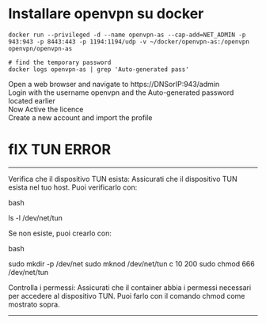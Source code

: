 # Installare openvpn su docker


```
docker run --privileged -d --name openvpn-as --cap-add=NET_ADMIN -p 943:943 -p 8443:443 -p 1194:1194/udp -v ~/docker/openvpn-as:/openvpn openvpn/openvpn-as
```

```
# find the temporary password
docker logs openvpn-as | grep 'Auto-generated pass'
```

Open a web browser and navigate to https://DNSorIP:943/admin <br>
Login with the username openvpn and the Auto-generated password located earlier <br>
Now Active the licence <br>
Create a new account and import the profile <br>

# fIX TUN ERROR
_________________________
Verifica che il dispositivo TUN esista:
Assicurati che il dispositivo TUN esista nel tuo host. Puoi verificarlo con:

bash

ls -l /dev/net/tun

Se non esiste, puoi crearlo con:

bash

sudo mkdir -p /dev/net
sudo mknod /dev/net/tun c 10 200
sudo chmod 666 /dev/net/tun

Controlla i permessi:
Assicurati che il container abbia i permessi necessari per accedere al dispositivo TUN. Puoi farlo con il comando chmod come mostrato sopra. 

________________________

